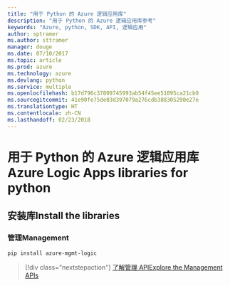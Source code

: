 ```yaml
---
title: "用于 Python 的 Azure 逻辑应用库"
description: "用于 Python 的 Azure 逻辑应用库参考"
keywords: "Azure, python, SDK, API, 逻辑应用"
author: sptramer
ms.author: sttramer
manager: douge
ms.date: 07/10/2017
ms.topic: article
ms.prod: azure
ms.technology: azure
ms.devlang: python
ms.service: multiple
ms.openlocfilehash: b17d796c37809745993ab54f45ee51895ca21cb0
ms.sourcegitcommit: 41e90fe75de03d397079a276cdb388305290e27e
ms.translationtype: HT
ms.contentlocale: zh-CN
ms.lasthandoff: 02/23/2018
---
```

# <a name="azure-logic-apps-libraries-for-python"></a><span data-ttu-id="4325f-104">用于 Python 的 Azure 逻辑应用库</span><span class="sxs-lookup"><span data-stu-id="4325f-104">Azure Logic Apps libraries for python</span></span>

## <a name="install-the-libraries"></a><span data-ttu-id="4325f-105">安装库</span><span class="sxs-lookup"><span data-stu-id="4325f-105">Install the libraries</span></span>


### <a name="management"></a><span data-ttu-id="4325f-106">管理</span><span class="sxs-lookup"><span data-stu-id="4325f-106">Management</span></span>

```bash
pip install azure-mgmt-logic
```
> [!div class="nextstepaction"]
> [<span data-ttu-id="4325f-107">了解管理 API</span><span class="sxs-lookup"><span data-stu-id="4325f-107">Explore the Management APIs</span></span>](/python/api/overview/azure/logicapps/management)